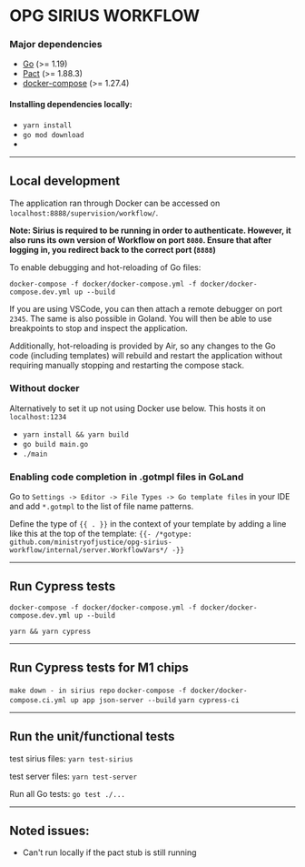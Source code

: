 # OPG SIRIUS WORKFLOW

### Major dependencies

- [Go](https://golang.org/) (>= 1.19)
- [Pact](https://github.com/pact-foundation/pact-ruby-standalone) (>= 1.88.3)
- [docker-compose](https://docs.docker.com/compose/install/) (>= 1.27.4)

#### Installing dependencies locally: 

- `yarn install`
- `go mod download`
- 
---

## Local development

The application ran through Docker can be accessed on `localhost:8888/supervision/workflow/`.

**Note: Sirius is required to be running in order to authenticate. However, it also runs its own version of Workflow on port `8080`.
Ensure that after logging in, you redirect back to the correct port (`8888`)** 

To enable debugging and hot-reloading of Go files:

`docker-compose -f docker/docker-compose.yml -f docker/docker-compose.dev.yml up --build`

If you are using VSCode, you can then attach a remote debugger on port `2345`. The same is also possible in Goland.
You will then be able to use breakpoints to stop and inspect the application.

Additionally, hot-reloading is provided by Air, so any changes to the Go code (including templates) 
will rebuild and restart the application without requiring manually stopping and restarting the compose stack.

### Without docker

Alternatively to set it up not using Docker use below. This hosts it on `localhost:1234`
  
- `yarn install && yarn build `
- `go build main.go `
- `./main `

### Enabling code completion in .gotmpl files in GoLand

Go to `Settings -> Editor -> File Types -> Go template files` in your IDE and add `*.gotmpl` to the list of file name patterns.

Define the type of `{{ . }}` in the context of your template by adding a line like this at the top of the template:
`{{- /*gotype: github.com/ministryofjustice/opg-sirius-workflow/internal/server.WorkflowVars*/ -}}`

  -------------------------------------------------------------------
## Run Cypress tests

`docker-compose -f docker/docker-compose.yml -f docker/docker-compose.dev.yml up --build`

`yarn && yarn cypress`   

-------------------------------------------------------------------
## Run Cypress tests for M1 chips

`make down - in sirius repo`
`docker-compose -f docker/docker-compose.ci.yml up app json-server --build`
`yarn cypress-ci`

-------------------------------------------------------------------
## Run the unit/functional tests

test sirius files: `yarn test-sirius`

test server files: `yarn test-server`

Run all Go tests:  `go test ./...`

-------------------------------------------------------------------
## Noted issues:
- Can't run locally if the pact stub is still running
